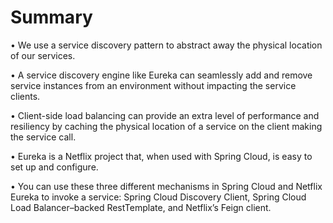 # Summary

•	We use a service discovery pattern to abstract away the physical location of our
services.

•	A service discovery engine like Eureka can seamlessly add and remove service
instances from an environment without impacting the service clients.

•	Client-side load balancing can provide an extra level of performance and resiliency
by caching the physical location of a service on the client making the service
call.

•	Eureka is a Netflix project that, when used with Spring Cloud, is easy to set up
and configure.

•	You can use these three different mechanisms in Spring Cloud and Netflix
Eureka to invoke a service: Spring Cloud Discovery Client, Spring Cloud Load
Balancer–backed RestTemplate, and Netflix’s Feign client.
